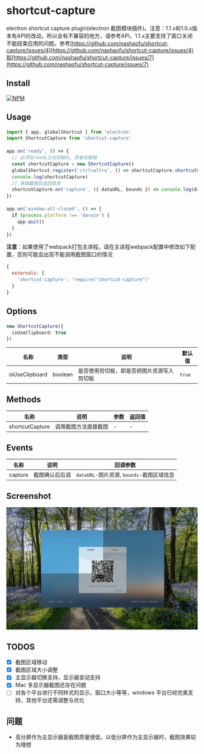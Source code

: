 # shortcut-capture

electron shortcut capture plugin(electron 截图模块插件)。注意：1.1.x和1.0.x版本有API的改动，所以会有不兼容的地方，请参考API，1.1.x主要支持了窗口关闭不能结束应用的问题。参考[https://github.com/nashaofu/shortcut-capture/issues/4](https://github.com/nashaofu/shortcut-capture/issues/4)和[https://github.com/nashaofu/shortcut-capture/issues/7](https://github.com/nashaofu/shortcut-capture/issues/7)

## Install

[![NPM](https://nodei.co/npm/shortcut-capture.png?downloads=true&downloadRank=true&stars=true)](https://nodei.co/npm/shortcut-capture/)

## Usage

```js
import { app, globalShortcut } from 'electron'
import ShortcutCapture from 'shortcut-capture'

app.on('ready', () => {
  // 必须在ready之后初始化，否者会报错
  const shortcutCapture = new ShortcutCapture()
  globalShortcut.register('ctrl+alt+a', () => shortcutCapture.shortcutCapture())
  console.log(shortcutCapture)
  // 拿取截图后返回信息
  shortcutCapture.on('capture', ({ dataURL, bounds }) => console.log(dataURL, bounds))
})

app.on('window-all-closed', () => {
  if (process.platform !== 'darwin') {
    app.quit()
  }
})
```

**注意**：如果使用了webpack打包主进程，请在主进程webpack配置中修改如下配置，否则可能会出现不能调用截图窗口的情况

```js
{
  externals: {
    'shortcut-capture': 'require("shortcut-capture")'
  }
}
```

## Options

```typescript
new ShortcutCapture({
  isUseClipboard: true
})
```

| 名称 | 类型 | 说明 | 默认值 |
| --- | --- | --- | --- |
| isUseClipboard | boolean | 是否使用剪切板，即是否把图片资源写入剪切板  | `true` |

## Methods

| 名称 | 说明 | 参数 | 返回值 |
| --- | --- | --- | --- |
| shortcutCapture | 调用截图方法直接截图 | - | - |

## Events

| 名称 | 说明 | 回调参数 |
| --- | --- | --- |
| capture | 截图确认后后调 | `dataURL`-图片资源, `bounds`-截图区域信息 |

## Screenshot

![screenshot](./screenshot.png)

## TODOS

- [x] 截图区域移动
- [x] 截图区域大小调整
- [x] 主显示器切换支持，显示器变动支持
- [x] Mac 多显示器截图还存在问题
- [ ] 对各个平台进行不同样式的显示，窗口大小等等，windows 平台已经完美支持，其他平台还需调整与优化

## 问题

- 高分屏作为主显示器是截图质量很低，以低分屏作为主显示器时，截图效果较为理想
